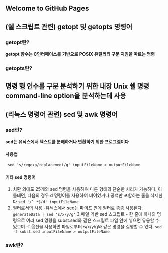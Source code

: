 ## Welcome to GitHub Pages

## (쉘 스크립트 관련) getopt 및 getopts 명령어
### getopt란?
**getopt 함수는 C인터페이스를 기반으로 POSIX 유틸리티 구문 지침을 따르는 명령**
### getopts란?
**명령 행 인수를 구문 분석하기 위한 내장 Unix 쉘 명령**
**command-line option을 분석하는데 사용**
---
## (리눅스 명령어 관련) sed 및 awk 명령어
### sed란?
**sed는 유닉스에서 텍스트를 분해하거나 변환하기 위한 프로그램이다**
#### 사용법
` sed 's/regexp/replacement/g' inputFileName > outputFileName`
#### 기타 sed 명령어
1. 치환 외에도 25개의 sed 명령을 사용하여 다른 형태의 단순한 처리가 가능하다. 이를테면, 다음의 경우 d 명령어를 사용하여 비어있거나 공백만 포함하는 줄을 삭제한다
`sed '/^ *$/d' inputFileName`
2. 필터로서의 사용 -유닉스에서 sed는 파이프 안에 필터로 종종 사용된다.
`generateData | sed 's/x/y/g'`
3.파일 기반 sed 스크립트 - 한 줄에 하나의 명령으로 여러 sed 명령을 subst.sed와 같은 스크립트 파일 안에 넣으면 유용할 수 있으며 -f 옵션을 사용하면 파일로부터 s/x/y/g와 같은 명령을 실행할 수 있다.
`sed -f subst.sed inputFileName > outputFileName`
### awk란?
